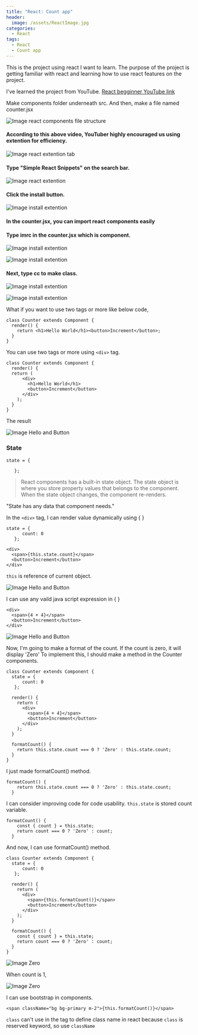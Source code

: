 ```yaml
---
title: "React: Count app"
header:
  image: /assets/ReactImage.jpg
categories:
  - React
tags:
  - React
  - Count app
---
```



This is the project using react I want to learn. The purpose of the project is getting familiar with react and learning how to use react features on the project.

I've learned the project from YouTube.
 [React begginner YouTube link](https://www.youtube.com/watch?v=Ke90Tje7VS0&t=1259s)

Make components folder underneath src.
And then, make a file named counter.jsx

![Image react components file structure](/assets/componentsFileStructure.png)

#### According to this above video, YouTuber highly encouraged us using extention for efficiency.

![Image react extention tab](/assets/ExtentionTab.png)

#### Type **"Simple React Snippets"** on the search bar.

![Image react extention](/assets/Extention.png)

#### Click the install button.

![Image install extention](/assets/InstallExtention.png)

#### In the counter.jsx, you can import react components easily
#### Type imrc in the counter.jsx which is component.

![Image install extention](/assets/componentShortcut.png)

![Image install extention](/assets/componentShortcut2.png)

#### Next, type cc to make class.

![Image install extention](/assets/cc2.png)

![Image install extention](/assets/cc.png)

What if you want to use two tags or more like below code, 

```
class Counter extends Component {
  render() {
    return <h1>Hello World</h1><button>Increment</button>;
  }
}
```

You can use two tags or more using ```<div>``` tag.

```
class Counter extends Component {
  render() {
  return (
      <div>
        <h1>Hello World</h1>
        <button>Increment</button>
      </div>
    );
  }
}
```

The result

![Image Hello and Button](/assets/helloAndButton.png)

### State 
```
state = {
    
   };
```
>React components has a built-in state object.
The state object is where you store property values that belongs to the component. When the state object changes, the component re-renders.

"State has any data that component needs."

In the ```<div>``` tag, I can render value dynamically using { }
```
state = {
      count: 0
   };
```

```
<div>
  <span>{this.state.count}</span>
  <button>Increment</button>
</div>
```
```this``` is reference of current object.

![Image Hello and Button](/assets/resultCounterButton.png)

I can use any vaild java script expression in { }
```
<div>
  <span>{4 + 4}</span>
  <button>Increment</button>
</div>
```

![Image Hello and Button](/assets/resultFour.png)

Now, I'm going to make a format of the count.
If the count is zero, it will display 'Zero'
To implement this, I should make a method in the Counter components.
```
class Counter extends Component {
  state = {
      count: 0
   };

  render() {
    return (
      <div>
        <span>{4 + 4}</span>
        <button>Increment</button>
      </div>
    );
  }

  formatCount() {
    return this.state.count === 0 ? 'Zero' : this.state.count;
  }
}
```
I just made formatCount() method. 

```
formatCount() {
    return this.state.count === 0 ? 'Zero' : this.state.count;
  }
```
I can consider improving code for code usability.
```this.state``` is stored count variable.
```
formatCount() {
    const { count } = this.state;
    return count === 0 ? 'Zero' : count;
  }
```
And now, I can use formatCount() method.
```
class Counter extends Component {
  state = {
      count: 0
   };

  render() {
    return (
      <div>
        <span>{this.formatCount()}</span>
        <button>Increment</button>
      </div>
    );
  }

  formatCount() {
    const { count } = this.state;
    return count === 0 ? 'Zero' : count;
  }
}
```
![Image Zero](/assets/zeroAndOne.png)

When count is 1,

![Image Zero](/assets/zeroAndOne2.png)

I can use bootstrap in components.
```
<span className="bg bg-primary m-2">{this.formatCount()}</span>
```
```class``` can't use in the tag to define class name in react because
```class``` is reserved keyword, so use ```className```
